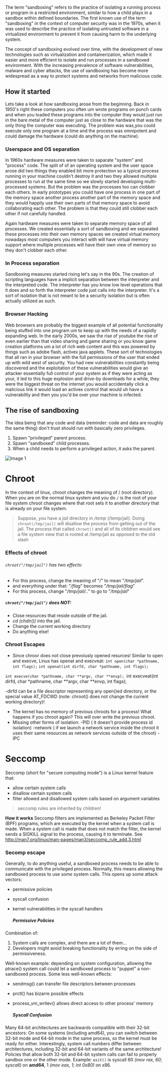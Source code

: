 The term "sandboxing" refers to the practice of isolating a running process or program in a restricted environment, similar to how a child plays in a sandbox within defined boundaries. The first known use of the term "sandboxing" in the context of computer security was in the 1970s, when it was used to describe the practice of isolating untrusted software in a virtualized environment to prevent it from causing harm to the underlying system.

The concept of sandboxing evolved over time, with the development of new technologies such as virtualization and containerization, which made it easier and more efficient to isolate and run processes in a sandboxed environment. With the increasing prevalence of software vulnerabilities, malware and cyber attacks, the use of sandboxing has become more widespread as a way to protect systems and networks from malicious code.

## How it started

Lets take a look at how sandboxing arose from the beginning. Back in 1950's right these computers you often um wrote programs on punch cards and when you loaded these programs into the computer they would just run in the bare metal of the computer just as close to the hardware that was the only thing the computer was executing. The problem was was,you could execute only one program at a time and the process was omnipotent and could  damage the hardware (could do anything on the machine).

### Userspace and OS separation

In 1960s hardware measures were taken to saparate "system" and "process" code. The split of of an operating system and the user space arose did two things they enabled bit more protection so a
typical process running in your machine couldn't destroy it and two they allowed multiple processes to run at the same time so we slowly started developing multi-processed systems. But the problem was the processes too can clobber each others. In early prototypes you could have one process in one part of the memory space another process another part of the memory space and they would happily use their own parts of that memory space to avoid collaborating each other. The problem is that they could still clobber each other if not carefully handled. 

Again hardware measures were taken to separate memory space of all processes. We created essentially a sort of sandboxing and we separated these processes into their own memory spaces we created virtual memory nowadays most computers you interact with will have virtual memory support where multiple processes will have their own view of memory so they don't clobber each other.

### In Process separation 

Sandboxing measures started rising let's say in the 90s. The creation of scripting languages have a implicit separation between the interpreter and the interpreted code. The interpreter has you know low level operations that it does and so forth the interpreter code just calls into the interpreter. It's a sort of isolation that is not meant to be a security isolation but is often actually utilized as such.

### Browser Hacking 

Web browsers are probably the biggest example of all potential functionality being stuffed into one program um to keep up with the needs of a rapidly expanding web. In the early 2000s, we saw the rise of youtube the rise of even earlier than that video sharing and game sharing or you know game  creation platforms um a lot of rich web content and this was powered by things such as adobe flash, activex java applets. These sort of technologies that all ran in your browser with the full permissions of the user that ended up with wild west of security. You had new vulnerabilities constantly being discovered and the exploitation of these vulnerabilities would give an attacker essentially full control of your system as if they were acting as your, it led to this huge explosion and drive-by downloads for a while, they were the biggest threat on the internet you would accidentally click a malicious link it would load an activex control that would uh have a vulnerability and then you you'd be over your machine is infected.


## The rise of sandboxing 

The idea being that any code and data (reminder: code and data are roughly the same thing)  don't trust should run with basically zero privileges. 
1.  Spawn "privileged" parent process.
2.  Spawn "sandboxed" child processes.
3. When a child needs to perform a privileged action, it asks the parent.  

![Image 1](Sandbox1.PNG)


# Chroot

In the context of linux, chroot changes the meaning of / (root directory). 
When you are on the normal linux system and you do `/` is the root of your file system chroot changes where that root sets it to another directory that is already on your file system.

>Suppose, you have a _jail_ directory in _/temp_ (/temp/jail).
>Doing `chroot(/tmp/jail)`  will disallow the process from getting out of the jail. The process that called `chroot()` and all of its children would  see a file system view that is rooted at /temp/jail as opposed to the old slash 

### Effects of chroot

###### `chroot("/tmp/jail")` has two effects:
-   For this process, change the meaning of "_/_" to mean "_/tmp/jail_".
-   and everything under that: "_/flag_" becomes "_/tmp/jail/flag_"
-   For this process, change "_/tmp/jail/.._" to go to "_/tmp/jail_"

##### `chroot("/tmp/jail")` does NOT:
-   Close resources that reside outside of the jail.
-   _cd (chdir())_ into the jail. 
-  Change the current working directory
-   Do anything else!

### Chroot Escapes
-  Since chroor does not close prevoiusly opened resurces!
Similar to open and execve, Linux has openat and execveat:
`int open(char *pathname, int flags);`
`int openat(int dirfd, char *pathname, int flags);`

`int execve(char *pathname, char **argv, char **envp);
`int execveat(int dirfd, char *pathname, char **argv, char **envp, int flags);

-dirfd can be a file descriptor representing any open()ed directory, or the special value AT_FDCWD (note: chroot()  does not change the current working directory)!
- The kernel has no memory of previous chroots for a process!
What happens if you chroot again? This will over write the previous chroot.
- Missing other forms of isolation:
-PID  ( it doesn't provide process id isolation)
-network  ( if we launch a network service inside the chroot it uses their same resources as network services outside of the chroot)
-IPC   


# Seccomp

Seccomp (short for "secure computing mode") is a Linux kernel feature that:
-   allow certain system calls
-   disallow certain system calls
-   filter allowed and disallowed system calls based on argument variables
> seccomp rules are inherited by children!

**How it works**
Seccomp filters are implemented as Berkeley Packet Filter (BPF) programs, which are executed by the kernel when a system call is made. When a system call is made that does not match the filter, the kernel sends a SIGKILL signal to the process, causing it to terminate.
See http://man7.org/linux/man-pages/man3/seccomp_rule_add.3.html 

### Secomp escape
Generally, to do anything useful, a sandboxed process needs to be able to communicate with the privileged process.
Normally, this means allowing the sandboxed process to use *some* system calls. This opens up some attack vectors:
-   permissive policies
-   syscall confusion  
-   kernel vulnerabilities in the syscall handlers

	##### Permissive Policies
Combination of:
1.  System calls are complex, and there are a lot of them...
2.  Developers might avoid breaking functionality by erring on the side of permissiveness.

Well-known example: depending on system configuration, allowing the ptrace() system call could let a sandboxed process to "puppet" a non-sandboxed process.
Some less well-known effects:
-   sendmsg() can transfer file descriptors between processes
-   prctl() has bizarre possible effects
-   process_vm_writev() allows direct access to other process' memory

	##### Syscall Confusion
Many 64-bit architectures are backwards compatible with their 32-bit ancestors:
On some systems (including amd64), you can switch between 32-bit mode and 64-bit mode in the same process, so the kernel must be ready for either.
Interestingly, system call numbers differ between architectures, including 32-bit and 64-bit variants of the same architecture!
Policies that allow both 32-bit and 64-bit system calls can fail to properly sandbox one or the other mode.
Example: `exit()` is syscall 60 _(mov rax, 60; syscall)_ on **amd64**, 1 _(mov eax, 1; int 0x80)_ on x86.

